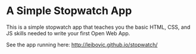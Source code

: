 # A Simple Stopwatch App

This is a simple stopwatch app that teaches you the basic HTML, CSS, and JS
skills needed to write your first Open Web App.

See the app running here: http://leibovic.github.io/stopwatch/

